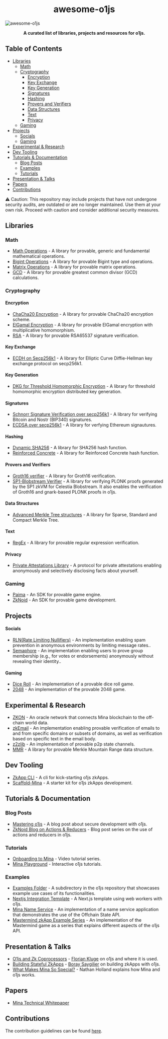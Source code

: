 <h1 align="center"> awesome-o1js</h1>


![awesome-o1js](https://github.com/user-attachments/assets/b9c8bccc-a1cd-4d9f-80a3-6b11029146a0)

**<p align="center">A curated list of libraries, projects and resources for o1js.</p>**

## Table of Contents


- [Libraries](#libraries)
    - [Math](#math)
    - [Cryptography](#cryptography)
        - [Encryption](#encryption)
        - [Key Exchange](#key-exchange)
        - [Key Generation](#key-generation)
        - [Signatures](#signatures)
        - [Hashing](#hashing)
        - [Provers and Verifiers](#provers-and-verifiers)
        - [Data Structures](#data-structures)
        - [Text](#text)
        - [Privacy](#privacy)
    - [Gaming](#gaming)
- [Projects](#projects)
    - [Socials](#socials)
    - [Gaming](#gaming-1)  
- [Experimental & Research](#experimental--research)
- [Dev Tooling](#dev-tooling)
- [Tutorials & Documentation](#tutorials--documentation)
    - [Blog Posts](#blog-posts)
    - [Examples](#examples)
    - [Tutorials](#tutorials)
- [Presentation & Talks](#presentation--talks)
- [Papers](#papers)
- [Contributions](#contributions)



:warning: Caution: This repository may include projects that have not undergone security audits, are outdated or are no longer maintained. Use them at your own risk. Proceed with caution and consider additional security measures.

## Libraries



### Math

- [Math Operations](https://github.com/yunus433/o1js-math) - A library for provable, generic and fundamental mathematical operations.
- [Bigint Operations](https://github.com/boray/o1js-bigint)  - A library for provable Bigint type and operations.
- [Matrix Operations](https://github.com/Vishalkulkarni45/o1js-matrix) - A library for provable matrix operations.
- [GCD](https://github.com/PaimaStudios/o1js-gcd)  - A library for provable greatest common divisor (GCD) calculations.

### Cryptography

#### Encryption

- [ChaCha20 Encryption](https://github.com/0x471/o1js-chacha20/tree/main) - A library for provable ChaCha20 encryption scheme.
- [ElGamal Encryption](https://github.com/Trivo25/o1js-elgamal) -  A library for provable ElGamal encryption with multiplicative homomorphism.
- [RSA](https://github.com/Shigoto-dev19/o1js-rsa/tree/main) - A library for provable RSA65537 signature verification.

#### Key Exchange


- [ECDH on Secp256k1](https://github.com/0x471/o1js-ecdh-secp256k1) - A library for Elliptic Curve Diffie-Hellman key exchange protocol on secp256k1.

#### Key Generation

- [DKG for Threshold Homomorphic Encryption](https://github.com/auxo-zk/Distributed-key-generation) - A library for threshold homomorphic encryption distributed key generation.

#### Signatures

- [Schnorr Signature Verification over secp256k1](https://github.com/0x471/o1js-schnorr-secp256k1) - A library for verifying Bitcoin and Nostr (BIP340) signatures.
- [ECDSA over secp256k1](https://github.com/45930/ethereum-mina-signatures) -  A library for verfying Ethereum signautures.

#### Hashing

- [Dynamic SHA256](https://github.com/Shigoto-dev19/sha256-o1js) - A library for SHA256 hash function.
- [Reinforced Concrete](https://github.com/rymnc/reinforced-concrete-impls/) - A library for Reinforced Concrete hash function.

#### Provers and Verifiers

- [Groth16 verifier](https://github.com/onurinanc/o1js-groth16) - A library for Groth16 verification.
- [ SP1-Blobstream Verifier](https://github.com/geometers/o1js-blobstream) - A library for verifying PLONK proofs generated by the SP1 zkVM for Celestia Blobstream. It also enables the verification of Groth16 and gnark-based PLONK proofs in o1js.
  
#### Data Structures

- [Advanced Merkle Tree structures](https://github.com/plus3-labs/o1js-merkle) - A library for Sparse, Standard and Compact Merkle Tree.
  
#### Text

- [RegEx](https://github.com/Shigoto-dev19/zk-regex-o1js) -  A library for provable regular expression verification.

#### Privacy

- [Private Attestations Library](https://github.com/zksecurity/mina-attestations) - A protocol for private attestations enabling anonymously and selectively disclosing facts about yourself.

### Gaming

- [Paima](https://github.com/PaimaStudios/paima-engine) - An SDK for provable game engine.
- [ZkNoid](https://github.com/ZkNoid/store) - An SDK for provable game development.
  
## Projects

#### Socials

- [RLN(Rate Limiting Nullifiers)](https://github.com/0x471/o1js-rln) - An implementation enabling spam prevention in anonymous environments by limiting message rates..
- [Semaphore](https://github.com/Socialcap-app/semaphore-sdk) - An implementation enabling users to prove group membership (e.g., for votes or endorsements) anonymously without revealing their identity..

#### Gaming

- [Dice Roll](https://github.com/YofiY/zk-dice-roll) - An implementation of a provable dice roll game.
- [2048](https://github.com/Chomtana/2048-o1js) - An implementation of the provable 2048 game.

## Experimental & Research

- [ZKON](https://github.com/ZKON-Network) - An oracle network that connects Mina blockchain to the off-chain world data.
- [zkEmail](https://github.com/Shigoto-dev19/zk-email-o1js) - An implementation enabling provable verification of emails to and from specific domains or subsets of domains, as well as verification based on specific text in the email body.
- [z2zlib](https://github.com/Yeshilabs/z2zlib/tree/version/0.0.1) - An implementation of provable p2p state channels.
- [MMR](https://github.com/codekaya/Mina_MMR) - A library for provable Merkle Mountain Range data structure.

## Dev Tooling

- [ZkApp CLI](https://github.com/o1-labs/zkapp-cli) - A cli for kick-starting o1js zkApps. 
- [Scaffold-Mina](https://github.com/DeMonkeyCoder/scaffold-mina) - A starter kit for o1js zkApps development.

## Tutorials & Documentation

### Blog Posts
- [Mastering o1js](https://medium.com/veridise/mastering-o1js-on-mina-four-key-strategies-for-secure-development-fff3a3f4f6d1) - A blog post about secure development with o1js.
- [ZkNoid Blog on Actions & Reducers](https://medium.com/zknoid/mina-action-reducers-guide-why-we-need-them-81b6836c1700) - Blog post series on the use of actions and reducers in o1js.

### Tutorials
- [Onboarding to Mina](https://www.youtube.com/watch?v=bJ6BRvFpyk4&list=PLNwigD3FQvjBvYunrf_v2v7lGSeIOpAkx) - Video tutorial series.
- [Mina Playground](https://www.minaplayground.com/) - Interactive o1js tutorials.

### Examples
- [Examples Folder](https://github.com/o1-labs/o1js/tree/main/src/examples) - A subdirectory in the o1js repository that showcases example use cases of its functionalities.
- [Nextjs Integration Template](https://github.com/o1-labs-XT/next-js-integration-example) - A Next.js template using web workers with o1js.
- [Mina Name Service](https://github.com/o1-labs-XT/name-service-example) - An implementation of a name service application that demonstrates the use of the Offchain State API.
- [Mastermind zkApp Example Series](https://github.com/Shigoto-dev19/mina-mastermind/) -  An implementation of the Mastermind game as a series that explains different aspects of the o1js API.


## Presentation & Talks

- [O1js and Zk Coprocessors](https://www.youtube.com/watch?v=2OroIELozJg) - [Florian Kluge](https://x.com/zktrivo) on o1js and where it is used.
- [Building Stateful ZkApps](https://www.youtube.com/watch?v=aMWDh4minG4) - [Boray Saygilier](https://x.com/boraysaygilier) on building zkApps with o1js.
- [What Makes Mina So Special?](https://www.youtube.com/watch?v=-fG0JLtYlJE) - Nathan Holland explains how Mina and o1js works.
  
## Papers
- [Mina Technical Whitepaper](https://minaprotocol.com/wp-content/uploads/technicalWhitepaper.pdf)

## Contributions

The contribution guidelines can be found [here](https://github.com/navigators-exploration-team/awesome-o1js/blob/main/CONTRIBUTING.md).
